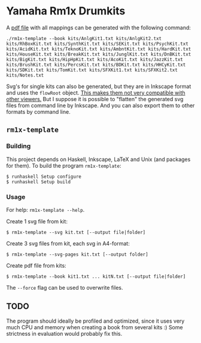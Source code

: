# Yamaha Rm1x Drumkits

A [pdf file](https://raw.githubusercontent.com/karamellpelle/rm1x-template/YamahaRm1x.pdf) with all mappings can be generated with the following command:

    ./rm1x-template --book kits/AnlgKit1.txt kits/AnlgKit2.txt kits/RhBoxKit.txt kits/SynthKit.txt kits/SEKit.txt kits/PsychKit.txt kits/AcidKit.txt kits/TeknoKit.txt kits/AmbntKit.txt kits/HardKit.txt kits/HouseKit.txt kits/BreakKit.txt kits/JunglKit.txt kits/DnBKit.txt kits/BigKit.txt kits/HipHpKit.txt kits/AcoKit.txt kits/JazzKit.txt kits/BrushKit.txt kits/PercsKit.txt kits/BDKit.txt kits/HHCyKit.txt kits/SDKit.txt kits/TomKit.txt kits/SFXKit1.txt kits/SFXKit2.txt kits/Notes.txt

Svg's for single kits can also be generated, but they are in Inkscape format and uses the `flowRoot` object. [This makes them not very compatible with other viewers.](http://stackoverflow.com/a/19391378/753850)
But I suppose it is possible to "flatten" the generated svg files from command line by Inkscape. And you can also export them to other formats by command line.

## `rm1x-template`

### Building

This project depends on Haskell, Inkscape, LaTeX and Unix (and packages for them). 
To build the program `rm1x-template`:

    $ runhaskell Setup configure
    $ runhaskell Setup build

### Usage

For help: `rm1x-template --help`.

Create 1 svg file from kit:

    $ rm1x-template --svg kit.txt [--output file|folder]

Create 3 svg files from kit, each svg in A4-format:

    $ rm1x-template --svg-pages kit.txt [--output folder]

Create pdf file from kits:

    $ rm1x-template --book kit1.txt ... kitN.txt [--output file|folder]

The `--force` flag can be used to overwrite files.


## TODO

The program should ideally be profiled and optimized, since it uses very much CPU and memory when creating a book
from several kits :) Some strictness in evaluation would probably fix this.
